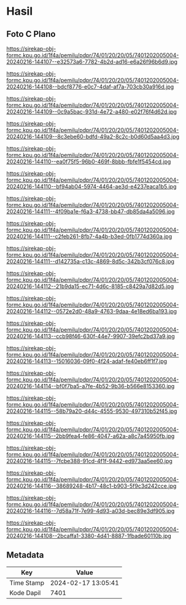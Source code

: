 # Hasil

## Foto C Plano

https://sirekap-obj-formc.kpu.go.id/1f4a/pemilu/pdpr/74/01/20/20/05/7401202005004-20240216-144107--e32573a6-7782-4b2d-ad16-e6a26f96b6d9.jpg

https://sirekap-obj-formc.kpu.go.id/1f4a/pemilu/pdpr/74/01/20/20/05/7401202005004-20240216-144108--bdcf8776-e0c7-4daf-af7a-703cb30a916d.jpg

https://sirekap-obj-formc.kpu.go.id/1f4a/pemilu/pdpr/74/01/20/20/05/7401202005004-20240216-144109--0c9a5bac-931d-4e72-a480-e02f76f4d62d.jpg

https://sirekap-obj-formc.kpu.go.id/1f4a/pemilu/pdpr/74/01/20/20/05/7401202005004-20240216-144109--8c3ebe60-bdfd-49a2-8c2c-b0d60d5aa4d3.jpg

https://sirekap-obj-formc.kpu.go.id/1f4a/pemilu/pdpr/74/01/20/20/05/7401202005004-20240216-144110--ea0f75f5-96b0-469f-8bbb-fbfe1f5454cd.jpg

https://sirekap-obj-formc.kpu.go.id/1f4a/pemilu/pdpr/74/01/20/20/05/7401202005004-20240216-144110--bf94ab04-5974-4464-ae3d-e4237eaca1b5.jpg

https://sirekap-obj-formc.kpu.go.id/1f4a/pemilu/pdpr/74/01/20/20/05/7401202005004-20240216-144111--4f09ba1e-f6a3-4738-bb47-db85da4a5096.jpg

https://sirekap-obj-formc.kpu.go.id/1f4a/pemilu/pdpr/74/01/20/20/05/7401202005004-20240216-144111--c2feb261-8fb7-4a4b-b3ed-0fb1774d360a.jpg

https://sirekap-obj-formc.kpu.go.id/1f4a/pemilu/pdpr/74/01/20/20/05/7401202005004-20240216-144111--d142735a-c13c-4869-8d5c-342b3cf076c8.jpg

https://sirekap-obj-formc.kpu.go.id/1f4a/pemilu/pdpr/74/01/20/20/05/7401202005004-20240216-144112--21b9da15-ec71-4d6c-8185-c8429a7d82d5.jpg

https://sirekap-obj-formc.kpu.go.id/1f4a/pemilu/pdpr/74/01/20/20/05/7401202005004-20240216-144112--0572e2d0-48a9-4763-9daa-4e18ed6ba193.jpg

https://sirekap-obj-formc.kpu.go.id/1f4a/pemilu/pdpr/74/01/20/20/05/7401202005004-20240216-144113--ccb98f46-630f-44e7-9907-39efc2bd37a9.jpg

https://sirekap-obj-formc.kpu.go.id/1f4a/pemilu/pdpr/74/01/20/20/05/7401202005004-20240216-144113--15016036-09f0-4f24-adaf-fe40eb6ff1f7.jpg

https://sirekap-obj-formc.kpu.go.id/1f4a/pemilu/pdpr/74/01/20/20/05/7401202005004-20240216-144114--bf0f7ba5-a7fe-4b52-9b36-b566e8153360.jpg

https://sirekap-obj-formc.kpu.go.id/1f4a/pemilu/pdpr/74/01/20/20/05/7401202005004-20240216-144115--58b79a20-d44c-4555-9530-497310b52f45.jpg

https://sirekap-obj-formc.kpu.go.id/1f4a/pemilu/pdpr/74/01/20/20/05/7401202005004-20240216-144115--2bb9fea4-fe86-4047-a62a-a8c7a45950fb.jpg

https://sirekap-obj-formc.kpu.go.id/1f4a/pemilu/pdpr/74/01/20/20/05/7401202005004-20240216-144115--7fcbe388-91cd-4f1f-9442-ed973aa5ee60.jpg

https://sirekap-obj-formc.kpu.go.id/1f4a/pemilu/pdpr/74/01/20/20/05/7401202005004-20240216-144116--38689248-4b17-48c1-b903-5f9c3d242cce.jpg

https://sirekap-obj-formc.kpu.go.id/1f4a/pemilu/pdpr/74/01/20/20/05/7401202005004-20240216-144116--7d58a71f-7e99-4d93-a03d-bec89e3df905.jpg

https://sirekap-obj-formc.kpu.go.id/1f4a/pemilu/pdpr/74/01/20/20/05/7401202005004-20240216-144108--2bcaffa1-3380-4d41-8887-1fbade60110b.jpg


## Metadata

| Key        | Value               |
| ---------- | ------------------- |
| Time Stamp | 2024-02-17 13:05:41 |
| Kode Dapil | 7401                |



